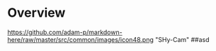# Overview 
https://github.com/adam-p/markdown-here/raw/master/src/common/images/icon48.png "SHy-Cam"
##asd